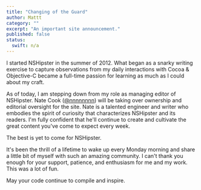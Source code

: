 ```yaml
---
title: "Changing of the Guard"
author: Mattt
category: ""
excerpt: "An important site announcement."
published: false
status:
  swift: n/a
---
```


I started NSHipster in the summer of 2012. What began as a snarky writing exercise to capture observations from my daily interactions with Cocoa & Objective-C became a full-time passion for learning as much as I could about my craft.

As of today, I am stepping down from my role as managing editor of NSHipster. Nate Cook ([@nnnnnnnn](https://twitter.com/nnnnnnnn)) will be taking over ownership and editorial oversight for the site. Nate is a talented engineer and writer who embodies the spirit of curiosity that characterizes NSHipster and its readers. I'm fully confident that he'll continue to create and cultivate the great content you've come to expect every week.

The best is yet to come for NSHipster.

It's been the thrill of a lifetime to wake up every Monday morning and share a little bit of myself with such an amazing community. I can't thank you enough for your support, patience, and enthusiasm for me and my work. This was a lot of fun.

May your code continue to compile and inspire.
